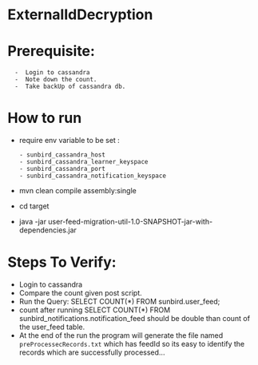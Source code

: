 # ExternalIdDecryption
# Prerequisite: 
      -  Login to cassandra
      -  Note down the count.
      -  Take backUp of cassandra db.

      
# How to run
  - require env variable to be set : </br>

        - sunbird_cassandra_host
        - sunbird_cassandra_learner_keyspace
        - sunbird_cassandra_port
        - sunbird_cassandra_notification_keyspace

   
   - mvn clean compile assembly:single
   - cd target
   - java -jar user-feed-migration-util-1.0-SNAPSHOT-jar-with-dependencies.jar 
     
# Steps To Verify:
   - Login to cassandra
   - Compare the count given post script.
   - Run the Query: SELECT COUNT(*) FROM sunbird.user_feed;  
   - count after running SELECT COUNT(*) FROM sunbird_notifications.notification_feed should be double than count of the user_feed table.
   - At the end of the run the program will generate the file named ```preProcessecRecords.txt``` which has feedId so  its easy to identify the records which are successfully processed...
